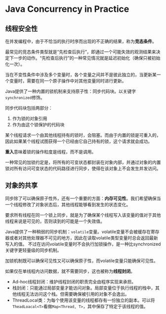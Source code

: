 # Java Concurrency in Practice

## 线程安全性

在并发编程中，由于不恰当的执行时序而出现的不正确的结果，称为**竞态条件**。

最常见的竞态条件类型就是“先检查后执行”，即通过一个可能失效的观测结果来决定下一步的动作。“先检查后执行”的一种常见情况就是延迟初始化（确保只被初始化一次）。

当在不变性条件中涉及多个变量时，各个变量之间并不是彼此独立的，当更新某一个变量时，需要在同一个原子操作中对其他变量同时进行更新。

Java提供了一种内置的锁机制来支持原子性：同步代码块。以关键字`synchronized`修饰。

同步代码块包括两部分：

1. 作为锁的对象引用
2. 作为由这个锁保护的代码块

某个线程请求一个由其他线程持有的锁时，会阻塞。而由于内置的锁是可重入的，因此如果某个线程试图获得一个已经由它自己持有的锁，这个请求就会成功。

**重入**意味着锁的操作粒度是线程，而不是调用。

一种常见的加锁约定是，将所有的可变状态都封装在对象内部，并通过对象的内置锁对所有访问可变状态的代码路径进行同步，使得在该对象上不会发生并发访问。

## 对象的共享

同步除了可以确保原子性外，还有一个重要的方面：**内存可见性**。我们希望确保当一个线程修改了对象状态后，其他线程能够看到发生的状态变化。

要求所有线程在同一个锁上同步，就是为了确保某个线程写入该变量的值对于其他线程来说是可见的，否则读到的可能是一个失效值。

Java提供了一种稍弱的同步机制：`volatile`变量。volatile变量不会被缓存在寄存器或者对其他处理器不可见的地方，因此在读取volatile类型变量时总会返回最新写入的值。
不过在访问volatile变量时不会执行加锁操作，是一种比synchronized关键字更轻量级的同步机制。

加锁机制既可以确保可见性又可以确保原子性，而volatile变量只能确保可见性。

如果仅在单线程内访问数据，就不需要同步，这也被称为**线程封闭**。

- Ad-hoc线程封闭：维护线程封闭的职责完全由程序实现来承担。
- 栈封闭：只能通过局部变量才能访问对象。局部变量位于执行线程的栈中，其他线程无法访问这个栈。但需要确保被引用的对象不会逸出。
- ThreadLocal类：为每个使用该变量的线程都存有一份独立的副本。可以将`TheadLoacal<T>`看做`Map<Thread, T>`，其中保存了特定于该线程的值。
